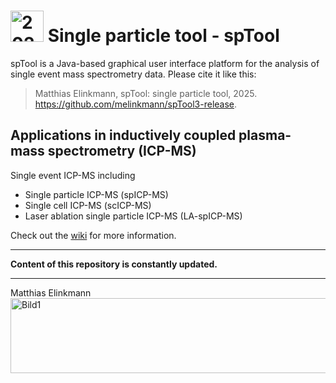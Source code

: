 # <img width="53" height="50" alt="20240418_symbol" src="https://github.com/user-attachments/assets/ed5ca55e-35ed-42b4-a225-273b7f2ff93d" /> Single particle tool - spTool

spTool is a Java-based graphical user interface platform for the analysis of single event mass spectrometry data.
Please cite it like this:
>Matthias Elinkmann, spTool: single particle tool, 2025. https://github.com/melinkmann/spTool3-release.

## Applications in inductively coupled plasma-mass spectrometry (ICP-MS)
Single event ICP-MS including
- Single particle ICP-MS (spICP-MS)
- Single cell ICP-MS (scICP-MS)
- Laser ablation single particle ICP-MS (LA-spICP-MS)

Check out the [wiki](https://github.com/melinkmann/spTool3-release/wiki) for more information.

***
**Content of this repository is constantly updated.**
***
Matthias Elinkmann
<img width="1920" height="120" alt="Bild1" src="https://github.com/user-attachments/assets/9ee0553a-ed71-4b2c-aa71-99c006845925" />
